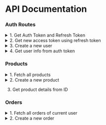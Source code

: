 # API Documentation


### Auth Routes
<details>
<summary>
1. Get Auth Token and Refresh Token
</summary>

<br>

**POST :**  `/api/token/`

Accepts a JSON object containing 'username' and 'password'.
Example :
```json
{
    "username": "abc",
    "password": "password"
}
```

#### Responses :
**On success** 
**Status** = 200
If the user exists, the route returns a JSON object containing auth token and refresh token

**Sample Response**
```json
{
  "refresh": "auth.token.here",
  "access": "refresh.token.here"
}
```

**On Failure**
**Status** = 401 Unauthorized
If the user does not exist in the User table, returns a JSON object containing a single item 'detail'

```json
{
  "detail": "No active account found with the given credentials"
}
```
</details>


<details>
<summary>2. Get new access token using refresh token</summary>

<br>

**POST :** `/api/token/refresh/`

Accepts a JSON object with refresh token

**Sample request**
```json
{
    "refresh": "some.refresh.token"
}
``` 

#### Responses
**Success Response**
**Status** = 200 OK
<br>Returns a new access token
```json
{
  "access": "new.access.token"
}
```

**Failure Response**
**Status** = 401 Unauthorized
<br>In case the refresh token is invalid
```json
{
  "detail": "Token is invalid or expired",
  "code": "token_not_valid"
}
```
</details>

<details>
<summary>
3. Create a new user
</summary>

**TYPE** : POST
`/api/register/`

Creates a new user
Takes the following parameters as arguments
- username
- email
- password
- password2
- first_name
- last_name

**Sample request**
```json
{
    "username" : "madara",
    "email" : "madara@uchiha.com",
    "first_name" : "Madara",
    "last_name" : "Uchiha",
    "password" : "kyuubi123",
    "password2" : "kyuubi123"
}
```

**Success Response**

**Status** = 201 Created

```json
{
  "username": "madara",
  "email": "madara@uchiha.com",
  "first_name": "Madara",
  "last_name": "Uchiha"
}
```

**Failure**

**Status** = 400 Bad Request

Several validators are set in place to prevent incorrect user being formed. You will receive errors if those validations are not fulfilled.

</details>


<details>
<summary>
4. Get user info from auth token
</summary>
Allows user to fetch their info using their auth token.

**Type** - GET
`/api/user/`

**Protected Route**

No request body is required. Auth token is enough.

**Sample response**

**Status** = 200 OK

```json
{
  "username": "madara",
  "first_name": "Madara",
  "last_name": "Uchiha",
  "email": "madara@uchiha.com"
}
```


</details>

### Products

<details>
<summary>1. Fetch all products</summary>

**Type:** GET

`/api/products/`

**Sample Response**
Returns an array of JSON objects containing products.
Status = 200 OK
```json
[
  {
    "id": 1,
    "title": "Lenovo Legion 5",
    "description": "4th Gen AMD Ryzen 5 (4600H) | Speed: 3.0 GHz (Base) - 4.0 GHz (Max) | 6 Cores | 8MB Cache",
    "price": 67990,
    "createdAt": "2021-05-28T12:00:00.800172Z",
    "stock": 100,
    "rating": 5,
    "imageUrl": "http://localhost:8000/61ItfhQmaFL._SL1000_.jpg",
    "seller": 3
  }
]
```

</details>


<details>
<summary>2. Create a new product</summary>

**Type:** POST

`/api/products/`

**Note:** This is a protected route i.e. user must be authorized. Provide your Auth Token in the 'Authorization' header as 'Bearer ${token_here}'.

**Sample Request**
```json
{
    "title": "ThinkPad E14",
    "description": "AMD Ryzen 5 4650U Professional processor, 2.1Ghz base speed, 4.0Ghz max speed, 6Cores, 8Mb Smart Cache",
    "price": 53990,
    "stock": 50,
    "rating": 4,
    "seller": 3
  }
```

**Sample Success Response**

Returns a JSON object of the newly added product

**Status** = 201 Created
```json
{
  "id": 2,
  "title": "ThinkPad E14",
  "description": "AMD Ryzen 5 4650U Professional processor, 2.1Ghz base speed, 4.0Ghz max speed, 6Cores, 8Mb Smart Cache",
  "price": 53990,
  "createdAt": "2021-05-28T13:50:52.337692Z",
  "stock": 50,
  "rating": 4,
  "imageUrl": null,
  "seller": 3
}
```


**Failure Responses**
- If the auth token is invalid
**Status** = 401 Unauthorized
```json
{
  "detail": "Given token not valid for any token type",
  "code": "token_not_valid",
  "messages": [
    {
      "token_class": "AccessToken",
      "token_type": "access",
      "message": "Token is invalid or expired"
    }
  ]
}
```
</details>

<!-- <details>
<summary> -->
3. Get product details from ID
<!-- </summary>


</details> -->


### Orders
<details>
<summary>
1. Fetch all orders of current user
</summary>

**Type** : GET

`/api/orders/`

**Protected Route** - Requires Auth Token

No body is required. Auth Token is sufficient.

#### Response
Returns an array of orders.

**Sample success response**
Status = 200 OK
```json
[
  {
    "id": 1,
    "product": {
      "id": 1,
      "title": "Lenovo Legion 5",
      "description": "4th Gen AMD Ryzen 5 (4600H) | Speed: 3.0 GHz (Base) - 4.0 GHz (Max) | 6 Cores | 8MB Cache",
      "price": 67990,
      "createdAt": "2021-05-28T18:49:06.432533Z",
      "stock": 100,
      "rating": 5,
      "imageUrl": "/61ItfhQmaFL._SL1000__UUDJG5K.jpg",
      "seller": 2
    },
    "delivered": false,
    "createdAt": "2021-05-28T18:50:46.084946Z",
    "user": 3
  }
]
```

**Sample Failure Response**
In case of invalid auth token

Status = 401 Unauthorized
```json
{
  "detail": "Given token not valid for any token type",
  "code": "token_not_valid",
  "messages": [
    {
      "token_class": "AccessToken",
      "token_type": "access",
      "message": "Token is invalid or expired"
    }
  ]
}
```

</details>


<details>
<summary>
2. Create a new order
</summary>

**Type** : POST

`/api/orders/`

**Protected Route** - Requires Auth Token

**Request Body**
productId = id of the product that needs to be ordered

`Fetches user details from auth token`

**Sample Request**
```json
{
    "productId": 2
}
```


#### Responses


**Success Response**

**Status** = 201 Created

Returns the newly created order object

```json
{
  "id": 2,
  "user": 3,
  "product": 2,
  "product_detail": {
    "id": 2,
    "title": "Lenovo IdeaPad Slim 5",
    "description": "AMD Ryzen 7 4700U Processor; Base speed: 2.0Ghz, Max Speed: 4.1GHz, 8 Cores, 8 Threads, 8MB Smart Cache\r\n14 inch screen with (1920x1080) full hd display | Anti glare technology | IPS Panel Switching | 300 Nits",
    "price": 59990,
    "createdAt": "2021-05-28T18:50:19.232135Z",
    "stock": 100,
    "rating": 5,
    "imageUrl": "/61LiK6CvJHL._SL1000_.jpg",
    "seller": 2
  },
  "delivered": false,
  "createdAt": "2021-05-29T08:43:39.948620Z"
}
```

**Failure Responses**
- In case of invalid auth token
  **Status** = 401 Unauthorized
```json
{
  "detail": "Given token not valid for any token type",
  "code": "token_not_valid",
  "messages": [
    {
      "token_class": "AccessToken",
      "token_type": "access",
      "message": "Token is invalid or expired"
    }
  ]
}
```

- In case of incorrect field
  **Status** = 400 Bad Request
```json
{
  "detail": "productId Field missing",
  "code": "missing_field"
}
```

- In case of out of bounds productId
  **Status** = 400 Bad Request
```json
{
  "detail": "Could not create new order",
  "code": "error_creating_new_order",
  "errors": {
    "product": [
      "Invalid pk \"10\" - object does not exist."
    ]
  }
}
```

- In case of invalid auth token
  **Status** = 401 Unauthorized
```json
{
  "detail": "Given token not valid for any token type",
  "code": "token_not_valid",
  "messages": [
    {
      "token_class": "AccessToken",
      "token_type": "access",
      "message": "Token is invalid or expired"
    }
  ]
}
```


</details>